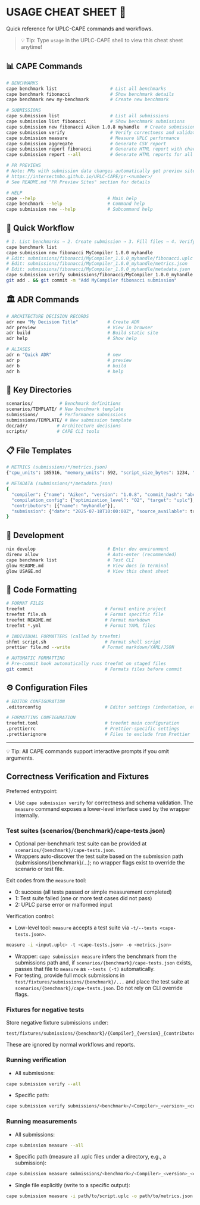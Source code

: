 # USAGE CHEAT SHEET 🚀

Quick reference for UPLC-CAPE commands and workflows.

> 💡 Tip: Type `usage` in the UPLC-CAPE shell to view this cheat sheet anytime!

## 📊 CAPE Commands

```bash
# BENCHMARKS
cape benchmark list                    # List all benchmarks
cape benchmark fibonacci               # Show benchmark details
cape benchmark new my-benchmark        # Create new benchmark

# SUBMISSIONS
cape submission list                   # List all submissions
cape submission list fibonacci         # Show benchmark submissions
cape submission new fibonacci Aiken 1.0.8 myhandle  # Create submission
cape submission verify                 # Verify correctness and validate schemas
cape submission measure                # Measure UPLC performance
cape submission aggregate              # Generate CSV report
cape submission report fibonacci       # Generate HTML report with charts for benchmark
cape submission report --all           # Generate HTML reports for all benchmarks

# PR PREVIEWS
# Note: PRs with submission data changes automatically get preview sites at:
# https://intersectmbo.github.io/UPLC-CAPE/pr-<number>/
# See README.md "PR Preview Sites" section for details

# HELP
cape --help                           # Main help
cape benchmark --help                 # Command help
cape submission new --help            # Subcommand help
```

## 📝 Quick Workflow

```bash
# 1. List benchmarks → 2. Create submission → 3. Fill files → 4. Verify → 5. Commit
cape benchmark list
cape submission new fibonacci MyCompiler 1.0.0 myhandle
# Edit: submissions/fibonacci/MyCompiler_1.0.0_myhandle/fibonacci.uplc
# Edit: submissions/fibonacci/MyCompiler_1.0.0_myhandle/metrics.json
# Edit: submissions/fibonacci/MyCompiler_1.0.0_myhandle/metadata.json
cape submission verify submissions/fibonacci/MyCompiler_1.0.0_myhandle
git add . && git commit -m "Add MyCompiler fibonacci submission"
```

## 🏛️ ADR Commands

```bash
# ARCHITECTURE DECISION RECORDS
adr new "My Decision Title"           # Create ADR
adr preview                           # View in browser
adr build                             # Build static site
adr help                              # Show help

# ALIASES
adr n "Quick ADR"                     # new
adr p                                 # preview
adr b                                 # build
adr h                                 # help
```

## 📁 Key Directories

```bash
scenarios/          # Benchmark definitions
scenarios/TEMPLATE/ # New benchmark template
submissions/        # Performance submissions
submissions/TEMPLATE/ # New submission template
doc/adr/           # Architecture decisions
scripts/           # CAPE CLI tools
```

## 📋 File Templates

```bash
# METRICS (submissions/*/metrics.json)
{"cpu_units": 185916, "memory_units": 592, "script_size_bytes": 1234, "term_size": 45}

# METADATA (submissions/*/metadata.json)
{
  "compiler": {"name": "Aiken", "version": "1.0.8", "commit_hash": "abc123"},
  "compilation_config": {"optimization_level": "O2", "target": "uplc"},
  "contributors": [{"name": "myhandle"}],
  "submission": {"date": "2025-07-18T10:00:00Z", "source_available": true}
}
```

## 🔧 Development

```bash
nix develop                           # Enter dev environment
direnv allow                          # Auto-enter (recommended)
cape benchmark list                   # Test CLI
glow README.md                        # View docs in terminal
glow USAGE.md                         # View this cheat sheet
```

## 🎨 Code Formatting

```bash
# FORMAT FILES
treefmt                              # Format entire project
treefmt file.sh                      # Format specific file
treefmt README.md                    # Format markdown
treefmt *.yml                        # Format YAML files

# INDIVIDUAL FORMATTERS (called by treefmt)
shfmt script.sh                      # Format shell script
prettier file.md --write            # Format markdown/YAML/JSON

# AUTOMATIC FORMATTING
# Pre-commit hook automatically runs treefmt on staged files
git commit                           # Formats files before commit
```

## ⚙️ Configuration Files

```bash
# EDITOR CONFIGURATION
.editorconfig                        # Editor settings (indentation, etc.)

# FORMATTING CONFIGURATION
treefmt.toml                         # treefmt main configuration
.prettierrc                          # Prettier-specific settings
.prettierignore                      # Files to exclude from Prettier
```

---

💡 Tip: All CAPE commands support interactive prompts if you omit arguments.

## Correctness Verification and Fixtures

Preferred entrypoint:

- Use `cape submission verify` for correctness and schema validation. The `measure` command exposes a lower-level interface used by the wrapper internally.

### Test suites (scenarios/{benchmark}/cape-tests.json)

- Optional per-benchmark test suite can be provided at `scenarios/{benchmark}/cape-tests.json`.
- Wrappers auto-discover the test suite based on the submission path (submissions/{benchmark}/...); no wrapper flags exist to override the scenario or test file.

Exit codes from the `measure` tool:

- 0: success (all tests passed or simple measurement completed)
- 1: Test suite failed (one or more test cases did not pass)
- 2: UPLC parse error or malformed input

Verification control:

- Low-level tool: `measure` accepts a test suite via `-t/--tests <cape-tests.json>`.

```bash
measure -i <input.uplc> -t <cape-tests.json> -o <metrics.json>
```

- Wrapper: `cape submission measure` infers the benchmark from the submissions path and, if `scenarios/{benchmark}/cape-tests.json` exists, passes that file to `measure` as `--tests (-t)` automatically.
- For testing, provide full mock submissions in `test/fixtures/submissions/{benchmark}/...` and place the test suite at `scenarios/{benchmark}/cape-tests.json`. Do not rely on CLI override flags.

### Fixtures for negative tests

Store negative fixture submissions under:

```text
test/fixtures/submissions/{benchmark}/{Compiler}_{version}_{contributor}/
```

These are ignored by normal workflows and reports.

### Running verification

- All submissions:

```sh
cape submission verify --all
```

- Specific path:

```sh
cape submission verify submissions/<benchmark>/<Compiler>_<version>_<contributor>
```

### Running measurements

- All submissions:

```sh
cape submission measure --all
```

- Specific path (measure all .uplc files under a directory, e.g., a submission):

```sh
cape submission measure submissions/<benchmark>/<Compiler>_<version>_<contributor>
```

- Single file explicitly (write to a specific output):

```sh
cape submission measure -i path/to/script.uplc -o path/to/metrics.json
```
